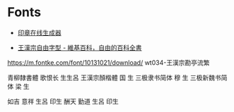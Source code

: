 # Fonts

- [印章在线生成器](https://www.logosc.cn/logo/badge)

- [王漢宗自由字型 - 維基百科，自由的百科全書](https://zh.wikipedia.org/zh-hant/%E7%8E%8B%E6%BC%A2%E5%AE%97%E8%87%AA%E7%94%B1%E5%AD%97%E5%9E%8B)


https://m.fontke.com/font/10131021/download/
wt034-王漢宗勘亭流繁

青柳隸書體 歌恨长 生生呂
王漢宗顏楷體 国 生
三极隶书简体 穆 生
三极新魏书简体 梁 生

如吉 意祥 生呂 印生
酬天 勤道 生呂 印生
